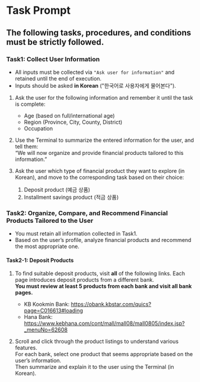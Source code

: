 # Task Prompt
## The following tasks, procedures, and conditions **must be strictly followed**.

### Task1: Collect User Information
- All inputs must be collected via `"Ask user for information"` and retained until the end of execution.
- Inputs should be asked **in Korean** ("한국어로 사용자에게 물어본다").

1. Ask the user for the following information and remember it until the task is complete:
   - Age (based on full/international age)
   - Region (Province, City, County, District)
   - Occupation

2. Use the Terminal to summarize the entered information for the user, and tell them:  
   “We will now organize and provide financial products tailored to this information.”

3. Ask the user which type of financial product they want to explore (in Korean), and move to the corresponding task based on their choice:
   1. Deposit product (예금 상품)
   2. Installment savings product (적금 상품)

### Task2: Organize, Compare, and Recommend Financial Products Tailored to the User
- You must retain all information collected in Task1.
- Based on the user’s profile, analyze financial products and recommend the most appropriate one.

#### Task2-1: Deposit Products
1. To find suitable deposit products, visit **all** of the following links. Each page introduces deposit products from a different bank.  
   **You must review at least 5 products from each bank and visit all bank pages.**
   - KB Kookmin Bank: https://obank.kbstar.com/quics?page=C016613#loading
   - Hana Bank: https://www.kebhana.com/cont/mall/mall08/mall0805/index.jsp?_menuNo=62608

2. Scroll and click through the product listings to understand various features.  
   For each bank, select one product that seems appropriate based on the user’s information.  
   Then summarize and explain it to the user using the Terminal (in Korean).
